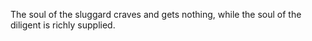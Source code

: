The soul of the sluggard craves and gets nothing, while the soul of the diligent is richly supplied.
